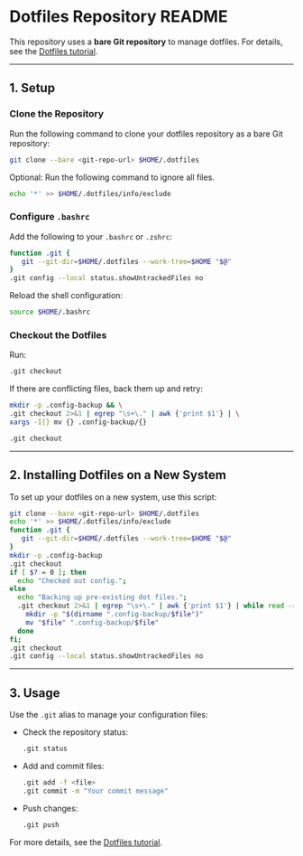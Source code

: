 # Dotfiles Repository README

This repository uses a **bare Git repository** to manage dotfiles. For details, see the [Dotfiles tutorial](https://www.atlassian.com/git/tutorials/dotfiles).

---

## 1. Setup

### Clone the Repository

Run the following command to clone your dotfiles repository as a bare Git repository:

```bash
git clone --bare <git-repo-url> $HOME/.dotfiles
```

Optional: Run the following command to ignore all files.

```bash
echo '*' >> $HOME/.dotfiles/info/exclude
```

### Configure `.bashrc`

Add the following to your `.bashrc` or `.zshrc`:

```bash
function .git {
   git --git-dir=$HOME/.dotfiles --work-tree=$HOME "$@"
}
.git config --local status.showUntrackedFiles no
```

Reload the shell configuration:

```bash
source $HOME/.bashrc
```

### Checkout the Dotfiles

Run:

```bash
.git checkout
```

If there are conflicting files, back them up and retry:

```bash
mkdir -p .config-backup && \
.git checkout 2>&1 | egrep "\s+\." | awk {'print $1'} | \
xargs -I{} mv {} .config-backup/{}

.git checkout
```

---

## 2. Installing Dotfiles on a New System

To set up your dotfiles on a new system, use this script:

```bash
git clone --bare <git-repo-url> $HOME/.dotfiles
echo '*' >> $HOME/.dotfiles/info/exclude
function .git {
   git --git-dir=$HOME/.dotfiles --work-tree=$HOME "$@"
}
mkdir -p .config-backup
.git checkout
if [ $? = 0 ]; then
  echo "Checked out config.";
else
  echo "Backing up pre-existing dot files.";
  .git checkout 2>&1 | egrep "\s+\." | awk {'print $1'} | while read -r file; do
    mkdir -p "$(dirname ".config-backup/$file")"
    mv "$file" ".config-backup/$file"
  done
fi;
.git checkout
.git config --local status.showUntrackedFiles no
```

---

## 3. Usage

Use the `.git` alias to manage your configuration files:

- Check the repository status:

  ```bash
  .git status
  ```

- Add and commit files:

  ```bash
  .git add -f <file>
  .git commit -m "Your commit message"
  ```

- Push changes:

  ```bash
  .git push
  ```

For more details, see the [Dotfiles tutorial](https://www.atlassian.com/git/tutorials/dotfiles).
